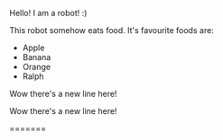 Hello! I am a robot! :)

This robot somehow eats food. It's favourite foods are:

- Apple
- Banana 
- Orange
- Ralph

Wow there's a new line here!


Wow there's a new line here!

 
=======

